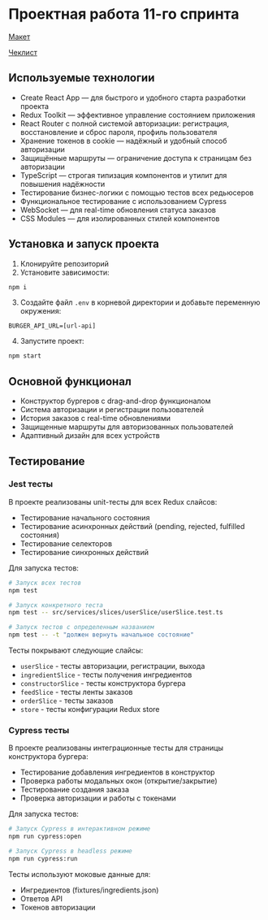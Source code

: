 # Проектная работа 11-го спринта

[Макет](https://www.figma.com/file/vIywAvqfkOIRWGOkfOnReY/React-Fullstack_-Проектные-задачи-(3-месяца)_external_link?type=design&node-id=0-1&mode=design)

[Чеклист](https://www.notion.so/praktikum/0527c10b723d4873aa75686bad54b32e?pvs=4)

## Используемые технологии

- Create React App — для быстрого и удобного старта разработки проекта
- Redux Toolkit — эффективное управление состоянием приложения
- React Router с полной системой авторизации: регистрация, восстановление и сброс пароля, профиль пользователя
- Хранение токенов в cookie — надёжный и удобный способ авторизации
- Защищённые маршруты — ограничение доступа к страницам без авторизации
- TypeScript — строгая типизация компонентов и утилит для повышения надёжности
- Тестирование бизнес-логики с помощью тестов всех редьюсеров
- Функциональное тестирование с использованием Cypress
- WebSocket — для real-time обновления статуса заказов
- CSS Modules — для изолированных стилей компонентов

## Установка и запуск проекта

1. Клонируйте репозиторий
2. Установите зависимости:
```bash
npm i
```
3. Создайте файл `.env` в корневой директории и добавьте переменную окружения:
```
BURGER_API_URL=[url-api]
```
4. Запустите проект:
```bash
npm start
```

## Основной функционал

- Конструктор бургеров с drag-and-drop функционалом
- Система авторизации и регистрации пользователей
- История заказов с real-time обновлениями
- Защищенные маршруты для авторизованных пользователей
- Адаптивный дизайн для всех устройств

## Тестирование

### Jest тесты

В проекте реализованы unit-тесты для всех Redux слайсов:

- Тестирование начального состояния
- Тестирование асинхронных действий (pending, rejected, fulfilled состояния)
- Тестирование селекторов
- Тестирование синхронных действий

Для запуска тестов:
```bash
# Запуск всех тестов
npm test

# Запуск конкретного теста
npm test -- src/services/slices/userSlice/userSlice.test.ts

# Запуск тестов с определенным названием
npm test -- -t "должен вернуть начальное состояние"
```

Тесты покрывают следующие слайсы:
- `userSlice` - тесты авторизации, регистрации, выхода
- `ingredientSlice` - тесты получения ингредиентов
- `constructorSlice` - тесты конструктора бургера
- `feedSlice` - тесты ленты заказов
- `orderSlice` - тесты заказов
- `store` - тесты конфигурации Redux store

### Cypress тесты

В проекте реализованы интеграционные тесты для страницы конструктора бургера:

- Тестирование добавления ингредиентов в конструктор
- Проверка работы модальных окон (открытие/закрытие)
- Тестирование создания заказа
- Проверка авторизации и работы с токенами

Для запуска тестов:
```bash
# Запуск Cypress в интерактивном режиме
npm run cypress:open

# Запуск Cypress в headless режиме
npm run cypress:run
```

Тесты используют моковые данные для:
- Ингредиентов (fixtures/ingredients.json)
- Ответов API
- Токенов авторизации
